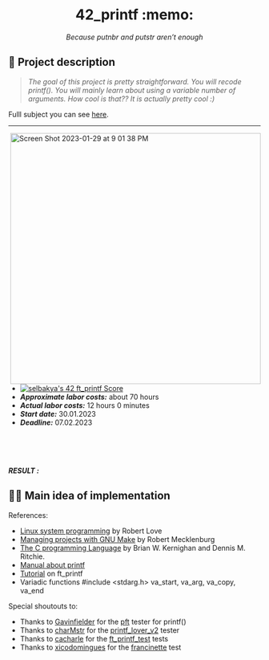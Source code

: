 <h1 align="center">	42_printf :memo: 				</h1>
<p align="center">	<i>Because putnbr and putstr aren’t enough</i>	</p>

## :bookmark_tabs: Project description

> _The goal of this project is pretty straightforward. You will recode printf().
You will mainly learn about using a variable number of arguments. How cool is that??
It is actually pretty cool :)_

Fulll subject you can see [here](https://github.com/Elshirak/42_printf/blob/main/Subject.pdf).
<hr><img width="500" alt="Screen Shot 2023-01-29 at 9 01 38 PM" src="https://user-images.githubusercontent.com/68464959/215343042-170e7169-184f-4dc3-b47f-afa518dc18bc.png" align="right">

* [![selbakya's 42 ft_printf Score](https://badge42.vercel.app/api/v2/cldj70azv00300fl3u17rbnil/project/2952785)](https://github.com/JaeSeoKim/badge42)  
* ***Approximate labor costs:***    about 70 hours
* ***Actual labor costs:***    12 hours 0 minutes
* ***Start date:***    30.01.2023 
* ***Deadline:***   07.02.2023
<br>
<br>
<br>

***RESULT :*** 

## :lotus_position_man: Main idea of implementation


References:
- [Linux system programming](https://doc.lagout.org/programmation/unix/Linux%20System%20Programming%20Talking%20Directly%20to%20the%20Kernel%20and%20C%20Library.pdf) by Robert Love
- [Managing projects with GNU Make](http://uploads.mitechie.com/books/Managing_Projects_with_GNU_Make_Third_Edition.pdf) by Robert Mecklenburg
- [The C programming Language](https://docs.google.com/viewer?a=v&pid=sites&srcid=ZGVmYXVsdGRvbWFpbnxnanVoYWN8Z3g6NTFiY2ExMDdkYTI5YmRmZA) by Brian W. Kernighan and Dennis M. Ritchie.
- [Manual about printf](https://wiki.bash-hackers.org/commands/builtin/printf) 
- [Tutorial](https://csnotes.medium.com/ft-printf-tutorial-42project-f09b6dc1cd0e) on ft_printf
- Variadic functions #include <stdarg.h> va_start, va_arg, va_copy, va_end

Special shoutouts to:
* Thanks to [Gavinfielder](https://github.com/gavinfielder) for the [pft](https://github.com/gavinfielder/pft) tester for printf()
* Thanks to [charMstr](https://github.com/charMstr) for the [printf_lover_v2](https://github.com/charMstr/printf_lover_v2) tester
* Thanks to [cacharle](https://github.com/cacharle) for the [ft_printf_test](https://github.com/cacharle/ft_printf_test) tests
* Thanks to [xicodomingues](https://github.com/xicodomingues) for the [francinette](https://github.com/xicodomingues/francinette) test
